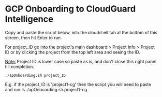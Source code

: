 # GCP Onboarding to CloudGuard Intelligence

Copy and paste the script below, into the cloudshell tab at the bottom of this screen, then hit Enter to run.

For project_ID go into the project's main dashboard > Project Info > Project ID or by clicking the project from the top left area and seeing the ID.

<ins>Note:</ins> Project ID is lower case so paste as is, and don't close this right panel till completion.


``` 
./apOnboarding.sh project_ID
```


E.g. if the project_ID is 'project1-cg' then the script you will need to paste and run is ./apOnboarding.sh project1-cg
